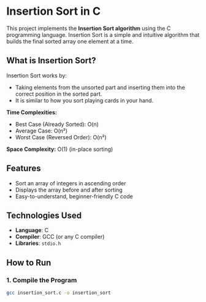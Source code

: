 # Insertion Sort in C

This project implements the **Insertion Sort algorithm** using the C programming language. Insertion Sort is a simple and intuitive algorithm that builds the final sorted array one element at a time.

## What is Insertion Sort?

Insertion Sort works by:
- Taking elements from the unsorted part and inserting them into the correct position in the sorted part.
- It is similar to how you sort playing cards in your hand.

**Time Complexities:**
- Best Case (Already Sorted): O(n)
- Average Case: O(n²)
- Worst Case (Reversed Order): O(n²)

**Space Complexity:** O(1) (in-place sorting)

## Features

- Sort an array of integers in ascending order
- Displays the array before and after sorting
- Easy-to-understand, beginner-friendly C code

## Technologies Used

- **Language**: C
- **Compiler**: GCC (or any C compiler)
- **Libraries**: `stdio.h`

## How to Run

### 1. Compile the Program

```bash
gcc insertion_sort.c -o insertion_sort
